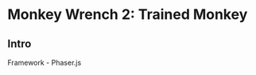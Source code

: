 Monkey Wrench 2: Trained Monkey
===============================

Intro
-----

Framework - Phaser.js


